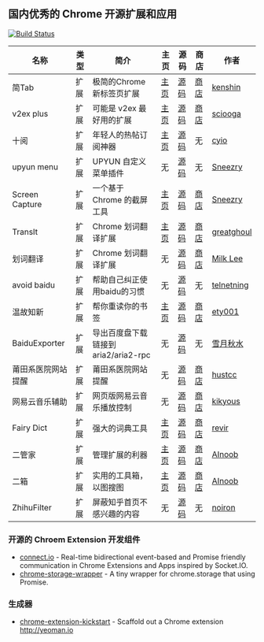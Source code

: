 ## 国内优秀的 Chrome 开源扩展和应用

[![Build Status](https://api.travis-ci.org/GDG-Xian/OpenSourceChromeApps-CN.svg)](https://travis-ci.org/GDG-Xian/OpenSourceChromeApps-CN)

名称 | 类型 | 简介 | 主页 | 源码 | 商店 | 作者
---- | ---- | ---- | ---- | ---- | ---- | ----
简Tab | 扩展 | 极简的Chrome新标签页扩展 | [主页](http://ksria.com/simptab/) | [源码](https://github.com/kenshin/simptab) | [商店](https://chrome.google.com/webstore/detail/simptab-new-tab/kbgmbmkhepchmmcnbdbclpkpegbgikjc?hl=zh-CN) | [kenshin]
v2ex plus | 扩展 | 可能是 v2ex 最好用的扩展 | [主页](http://www.v2ex.com/t/198074) | [源码](https://github.com/sciooga/v2ex-plus) | [商店](https://chrome.google.com/webstore/detail/v2ex-plus/daeclijmnojoemooblcbfeeceopnkolo) | [sciooga]
十阅 | 扩展 | 年轻人的热帖订阅神器 | [主页](https://v2ex.com/t/227208) | [源码](https://github.com/cyio/ReadX) | 无 | [cyio]
upyun menu | 扩展 | UPYUN 自定义菜单插件 | 无 | [源码](https://github.com/Sneezry/upyun-custom-menu-plugin) | 无 | [Sneezry]
Screen Capture | 扩展 | 一个基于 Chrome 的截屏工具 | [主页](https://v2ex.com/t/236471) | [源码](https://github.com/Sneezry/Screen-Capture) | [商店](https://chrome.google.com/webstore/detail/screen-capture/fkmlhmfcignnfagdkfbdmfgidliknkhh) | [Sneezry]
TransIt | 扩展 | Chrome 划词翻译扩展 | [主页](http://gdgxian.org/crx-transit/) | [源码](https://github.com/GDG-Xian/crx-transit) | [商店](https://chrome.google.com/webstore/detail/transit/pfjipfdmbpbkcadkdpmacdcefoohagdc) | [greatghoul]
划词翻译 | 扩展 | Chrome 划词翻译扩展 | 无 | [源码](https://github.com/lmk123/crx-selection-translate) | [商店](https://chrome.google.com/webstore/detail/%E5%88%92%E8%AF%8D%E7%BF%BB%E8%AF%91/ikhdkkncnoglghljlkmcimlnlhkeamad) | [Milk Lee]
avoid baidu | 扩展 | 帮助自己纠正使用baidu的习惯 | 无 | [源码](https://github.com/telnetning/avoid_baidu) | 无 | [telnetning]
温故知新 | 扩展 | 帮你重读你的书签 | [主页](http://bm.to0l.cn/) | [源码](https://github.com/ety001/bookmark-extension) | [商店](https://chrome.google.com/webstore/detail/review-bookmarks/oacajkekkegmjcnccaeijghfodogjnom) | [ety001]
BaiduExporter | 扩展 | 导出百度盘下载链接到 aria2/aria2-rpc | 无 | [源码](https://github.com/acgotaku/BaiduExporter) | 无 | [雪月秋水]
莆田系医院网站提醒 | 扩展 | 莆田系医院网站提醒 | 无 | [源码](https://github.com/hustcc/PTHospital.chrome) | [商店](https://chrome.google.com/webstore/detail/%E8%8E%86%E7%94%B0%E7%B3%BB%E5%8C%BB%E9%99%A2%E7%BD%91%E7%AB%99%E6%8F%90%E9%86%92/pihadmdiehanenijehoohjnpiaofmmng) | [hustcc]
网易云音乐辅助 | 扩展 | 网页版网易云音乐播放控制 | 无 | [源码](https://github.com/kikyous/music.163.com) | [商店](https://chrome.google.com/webstore/detail/%E7%BD%91%E6%98%93%E4%BA%91%E9%9F%B3%E4%B9%90%E8%BE%85%E5%8A%A9/dmidlfboljckpijkmbmolidjimmfelho?hl=zh-CN) | [kikyous]
Fairy Dict | 扩展 | 强大的词典工具 | [主页](https://www.v2ex.com/t/312105) | [源码](https://chrome.google.com/webstore/detail/fairydict/gpdpcfgfmgkmljmhhnedefdaadgehaah) | [商店](https://chrome.google.com/webstore/detail/fairydict/gpdpcfgfmgkmljmhhnedefdaadgehaah) | [revir]
二管家 | 扩展 | 管理扩展的利器 | [主页](https://ainoob.com/project/nooboss) | [源码](https://github.com/AInoob/NooBoss) | [商店](https://chrome.google.com/webstore/detail/nooboss/aajodjghehmlpahhboidcpfjcncmcklf) | [AInoob]
二箱 | 扩展 | 实用的工具箱，以图搜图 | [主页](https://ainoob.com/project/noobox) | [源码](https://github.com/AInoob/NooBox) | [商店](https://chrome.google.com/webstore/detail/noobox/kidibbfcblfbbafhnlanccjjdehoahep) | [AInoob]
ZhihuFilter | 扩展 | 屏蔽知乎首页不感兴趣的内容 | 无 | [源码](https://github.com/noiron/ZhihuFilter) | 无 | [noiron]

### 开源的 Chroem Extension 开发组件

 * [connect.io](https://github.com/lmk123/connect.io) - Real-time bidirectional event-based and Promise friendly communication in Chrome Extensions and Apps inspired by Socket.IO.
 * [chrome-storage-wrapper](https://github.com/lmk123/chrome-storage-wrapper) - A tiny wrapper for chrome.storage that using Promise.

### 生成器

* [chrome-extension-kickstart](https://github.com/HaNdTriX/generator-chrome-extension-kickstart) - Scaffold out a Chrome extension http://yeoman.io

[sciooga]: https://github.com/sciooga
[cyio]: https://github.com/cyio
[Sneezry]: https://github.com/Sneezry
[greatghoul]: https://github.com/greatghoul
[Milk Lee]: http://www.limingkai.cn/
[kenshin]: https://github.com/Kenshin
[telnetning]: https://github.com/telnetning
[ety001]: https://github.com/ety001
[雪月秋水]: https://github.com/acgotaku
[hustcc]: https://github.com/hustcc
[kikyous]: https://github.com/kikyous
[revir]: https://github.com/revir
[AInoob]: https://github.com/AInoob
[noiron]: https://github.com/noiron/ZhihuFilter
